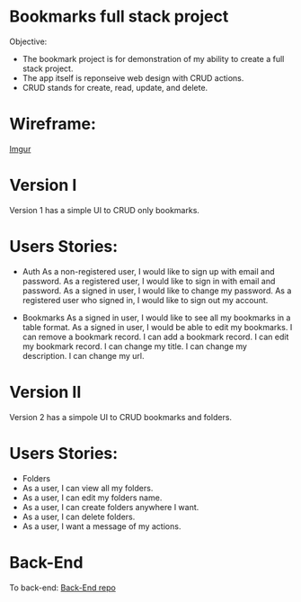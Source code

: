 # Bookmarks full stack project
Objective:
- The bookmark project is for demonstration of my ability to create a full stack project. 
- The app itself is reponseive web design with CRUD actions.
- CRUD stands for create, read, update, and delete.

# Wireframe:
[Imgur](https://i.imgur.com/jiGrLbP.png)

# Version I
Version 1 has a simple UI to CRUD only bookmarks.

# Users Stories:
- Auth
As a non-registered user, I would like to sign up with email and password.
As a registered user, I would like to sign in with email and password.
As a signed in user, I would like to change my password.
As a registered user who signed in, I would like to sign out my account.

- Bookmarks
As a signed in user, I would like to see all my bookmarks in a table format.
As a signed in user, I would be able to edit my bookmarks.
I can remove a bookmark record.
I can add a bookmark record.
I can edit my bookmark record.
I can change my title.
I can change my description.
I can change my url.

# Version II
Version 2 has a simpole UI to CRUD bookmarks and folders.

# Users Stories:
- Folders
- As a user, I can view all my folders.
- As a user, I can edit my folders name.
- As a user, I can create folders anywhere I want.
- As a user, I can delete folders.
- As a user, I want a message of my actions.

# Back-End
To back-end: [Back-End repo](https://github.com/TakyiuLo/rail-Heroku-Back-End)
